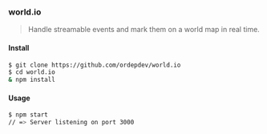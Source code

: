 ### world.io

> Handle streamable events and mark them on a world map in real time.

#### Install

```bash
$ git clone https://github.com/ordepdev/world.io
$ cd world.io
& npm install
```
#### Usage

```bash
$ npm start
// => Server listening on port 3000
```
